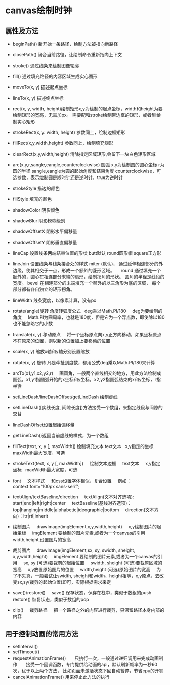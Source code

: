 # canvas绘制时钟

## 属性及方法

  - beginPath() 新开始一条路径，绘制方法被指向新路径
  - closePath() 闭合当前路径，让绘制命令重新指向上下文
  - stroke() 通过线条来绘制图像轮廓
  - fill() 通过填充路径的内容区域生成实心图形
  - moveTo(x, y) 描述起点坐标
  - lineTo(x, y) 描述终点坐标
  - rect(x, y, width, height)绘制矩形x,y为绘制的起点坐标，width和height为要绘制矩形的宽高，无需加px。 
      需要配和stroke绘制带边框的矩形，或者fill绘制实心矩形
  - strokeRect(x, y. width, height) 参数同上，绘制边框矩形
  - fillRect(x,y,width,height) 参数同上，绘制填充矩形
  - clearRect(x,y,width,height) 清除指定区域矩形,会留下一块白色矩形区域
  - arc(x,y,r,sangle,eangle,counterclockwise) 
       圆弧 x,y为绘制圆的圆心坐标  r为圆的半径  sangle,eangle为圆的起始角度和结束角度  counterclockwise，可选参数，表示绘制圆是顺时针还是逆时针，true为逆时针
  - strokeStyle 描边的颜色   
  - fillStyle 填充的颜色
  - shadowColor 阴影颜色
  - shadowBlur 阴影模糊级别
  - shadowOffsetX 阴影水平偏移量
  - shadowOffsetY 阴影垂直偏移量
  - lineCap 设置线条两端结束位置的形状 
      butt默认 round圆形帽 square正方形
  - lineJoin 设置线条与线条接合处的样式
      miter (默认)， 通过延伸相连部分的外边缘，使其相交于一点，形成一个额外的菱形区域。
      round 通过填充一个额外的，圆心在相连部分末端的扇形，绘制拐角的形状。 圆角的半径是线段的宽度。
      bevel 在相连部分的末端填充一个额外的以三角形为底的区域， 每个部分都有各自独立的矩形拐角。
  - lineWidth 线条宽度，以像素计算，没有px
  - rotate(angle)旋转  角度转弧度公式
        deg乘以Math.PI/180
        deg为要绘制的角度
        Math.PI为圆周率，也就是180度，但是它为一个浮点数，即使除以180也不能忽略它的小数
  - translate(x, y) 移动原点
      将一个坐标原点向x,y正方向移动，如果坐标原点不在原来的位置，则以新的位置加上要移动的位置
  - scale(x, y) 缩放x轴和y轴分别设置缩放
  - rotate(x, y) 旋转 凡是牵扯到度数，都用公式deg乘以Math.PI/180来计算
  - arcTo(x1,y1,x2,y2,r)
    画圆角，一般两个直线相交的地方，用此方法绘制成圆弧，x1,y1指圆弧开始的x坐标和y坐标，x2,y2指圆弧结束的x和y坐标，r指半径
 - setLineDash/lineDashOffset/getLineDash 绘制虚线
 - setLineDash([实线长度, 间隙长度])方法接受一个数组，来指定线段与间隙的交替
 - lineDashOffset设置起始偏移量
 - getLineDash()返回当前虚线的样式，为一个数组
 - fillText(text, x, y [, maxWidth]) 绘制填充文本 
    text文本
    x,y指定的坐标
    maxWidth最大宽度，可选
 - strokeText(text, x, y [, maxWidth])
    绘制文本边框
    text文本
    x,y指定坐标
    maxWidth最大宽度，可选
 - font
    文本样式
    和css设置字体相似，复合设置
    例如：context.font='100px sans-serif';

 - textAlign/textBaseline/direction
    textAlign(文本对齐选项): start|end|left|right|center
    textBaseline(基线对齐选项)：top|hanging|middle|alphabetic|ideographic|bottom
    direction(文本方向)：ltr|rtl|inherit

- 绘制图片
    drawImage(imgElement,x,y,width,height)
    x,y绘制图片的起始坐标
    imgElement 要绘制的图片元素,或者为一个canvas的引用
    width,height,设置图片的宽高

- 裁剪图片
    drawImage(imgElement,sx, sy, swidth, sheight, x,y,width,height)
    imgElement 要绘制的图片元素,或者为一个canvas的引用
    sx, sy (可选)要裁剪的起始位置
    swidth, sheight (可选)要裁剪区域的宽高
    x,y放置原始图片的位置
    width,height (可选)原始图片的宽高
    为了不失真，一般尝试让swidth, sheight和width、height相等，x,y原点，去改变sx,sy(裁剪的起始位置)即可，实际根据需求来定

- save()/restore()
    save() 保存状态，保存在栈中，类似于数组的push
    restore() 恢复状态，类似于数组的pop

- clip()
    裁剪路径
    把一个路径之外的内容进行裁剪，只保留路径本身内部的内容

## 用于控制动画的常用方法
-  setInterval()
-  setTimeout()
-  requestAnimationFrame()
      只执行一次，一般通过递归调用来完成动画制作
      接受一个回调函数，专门提供给动画的api，默认刷新帧率为一秒60次，优于以上两个方法，
      比如页面未激活状态下回自动暂停，节省cpu的开销
-  cancelAnimationFrame() 用来停止此方法的执行
